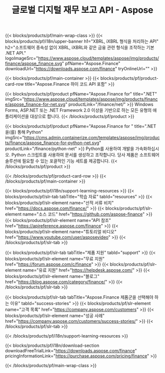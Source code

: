 ﻿---
title: 글로벌 디지털 재무 보고 API - Aspose 
weight: 10
url: /ko/family
description: 모든 플랫폼에서 회사에 대한 파일링 및 자금 및 레버리지에 대한 보고서 생성에 사용되는 금융 관련 형식을 조작하는 라이브러리
---
{{< blocks/products/pf/main-wrap-class >}}
{{< blocks/products/pf/i18n/upper-banner h1="XBRL, iXBRL 형식을 처리하는 API" h2="소프트웨어 종속성 없이 XBRL, iXBRL와 같은 금융 관련 형식을 조작하는 기본 .NET API." logoImageSrc="https://www.aspose.cloud/templates/aspose/img/products/finance/aspose_finance.svg" pfName="Aspose.Finance" downloadUrl="https://downloads.aspose.com/finance" tryOnlineUrl="" >}}

{{< blocks/products/pf/main-container >}}
{{< blocks/products/pf/product-card-row title="Aspose.Finance 하이 코드 API 포함" >}}

{{< blocks/products/pf/product pfName="Aspose.Finance for" title=".NET" imgSrc="https://www.aspose.cloud/templates/aspose/img/products/finance/aspose_finance-for-net.svg" productLink="/finance/net/" >}}
Windows Forms, ASP.NET 또는 .NET Framework 2.0 이상을 기반으로 하는 모든 유형의 애플리케이션을 대상으로 합니다.
{{< /blocks/products/pf/product >}}

{{< blocks/products/pf/product pfName="Aspose.Finance for " title=".NET을(를) 통해 Python" imgSrc="https://cms.admin.containerize.com/templates/aspose/img/products/finance/aspose_finance-for-python-net.svg" productLink="/finance/python-net" >}}
Python를 사용하여 개발을 가속화하십시오. Python 스크립트를 사용하여 문서를 생성하고 조작합니다. 당사 제품은 소프트웨어 솔루션에 필요할 수 있는 포괄적인 기능 세트를 제공합니다.
{{< /blocks/products/pf/product >}}

{{< /blocks/products/pf/product-card-row >}}
{{< /blocks/products/pf/main-container >}}

{{< blocks/products/pf/i18n/support-learning-resources >}}
{{< blocks/products/pf/slr-tab tabTitle="학습 자료" tabId="resources" >}}
{{< blocks/products/pf/slr-element name="선적 서류 비치" href="https://docs.aspose.com/finance/" >}}
{{< blocks/products/pf/slr-element name="소스 코드" href="https://github.com/aspose-finance" >}}
{{< blocks/products/pf/slr-element name="API 참조" href="https://apireference.aspose.com/finance" >}}
{{< blocks/products/pf/slr-element name="튜토리얼 비디오" href="https://www.youtube.com/user/asposevideo" >}}
{{< /blocks/products/pf/slr-tab >}}

{{< blocks/products/pf/slr-tab tabTitle="제품 지원" tabId="support" >}}
{{< blocks/products/pf/slr-element name="무료 지원" href="https://forum.aspose.com/c/finance" >}}
{{< blocks/products/pf/slr-element name="유료 지원" href="https://helpdesk.aspose.com/" >}}
{{< blocks/products/pf/slr-element name="블로그" href="https://blog.aspose.com/category/finance/" >}}
{{< /blocks/products/pf/slr-tab >}}

{{< blocks/products/pf/slr-tab tabTitle="Aspose.Finance 제품군을 선택해야 하는 이유" tabId="success-stories" >}}
{{< blocks/products/pf/slr-element name="고객 목록" href="https://company.aspose.com/customers" >}}
{{< blocks/products/pf/slr-element name="성공 사례" href="https://company.aspose.com/customers/success-stories/" >}}
{{< /blocks/products/pf/slr-tab >}}

{{< /blocks/products/pf/i18n/support-learning-resources >}}

{{< blocks/products/pf/i18n/download-section downloadFreeTrialLink="https://downloads.aspose.com/finance" pricingInformationLink="https://purchase.aspose.com/pricing/finance" >}}

{{< /blocks/products/pf/main-wrap-class >}}